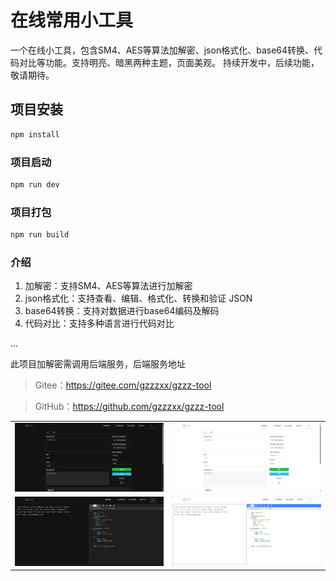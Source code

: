 # 在线常用小工具

一个在线小工具，包含SM4、AES等算法加解密、json格式化、base64转换、代码对比等功能。支持明亮、暗黑两种主题，页面美观。
持续开发中，后续功能，敬请期待。

## 项目安装

```bash
npm install
```

### 项目启动

```bash
npm run dev
```

### 项目打包

```bash
npm run build
```

### 介绍

1. 加解密：支持SM4、AES等算法进行加解密
2. json格式化：支持查看、编辑、格式化、转换和验证 JSON
3. base64转换：支持对数据进行base64编码及解码
4. 代码对比：支持多种语言进行代码对比

...

此项目加解密需调用后端服务，后端服务地址
> Gitee：https://gitee.com/gzzzxx/gzzz-tool

> GitHub：https://github.com/gzzzxx/gzzz-tool

|         |         |
|---------|---------|
| ![Image 1](/src/img/image1.png) | ![Image 2](/src/img/image2.png) |
| ![Image 3](/src/img/image3.png) | ![Image 4](/src/img/image4.png) |